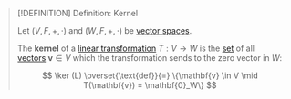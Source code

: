 >[!DEFINITION] Definition: Kernel
>
>Let $(V, F, +, \cdot)$ and $(W, F, +, \cdot)$ be [vector spaces](../Vector%20Spaces/Vector%20Space.md).
>
>The **kernel** of a [linear transformation](Linear%20Transformation.md) $T: V \to W$ is the [set](../../../Set%20Theory/index.md) of all [vectors](../Vector%20Spaces/Vector.md) $\mathbf{v} \in V$ which the transformation sends to the zero vector in $W$:
>
>$$
>\ker (L) \overset{\text{def}}{=} \{\mathbf{v} \in V \mid T(\mathbf{v}) = \mathbf{0}_W\}
>$$
>